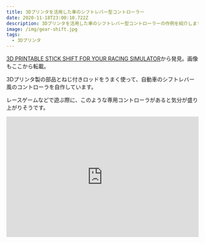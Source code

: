```yaml
---
title: 3Dプリンタを活用した車のシフトレバー型コントローラー
date: 2020-11-18T23:00:10.722Z
description: 3Dプリンタを活用した車のシフトレバー型コントローラーの作例を紹介します。
image: /img/gear-shift.jpg
tags:
  - 3Dプリンタ
---
```

[3D PRINTABLE STICK SHIFT FOR YOUR RACING SIMULATOR](https://hackaday.com/2020/01/08/3d-printable-stick-shift-for-your-racing-simulator/)から発見。画像もここから転載。

3Dプリンタ製の部品とねじ付きロッドをうまく使って、自動車のシフトレバー風のコントローラを自作しています。

レースゲームなどで遊ぶ際に、このような専用コントローラがあると気分が盛り上がりそうです。

<iframe width="100%" height="315" src="https://www.youtube.com/embed/YMD8e26s7VE" frameborder="0" allow="accelerometer; autoplay; encrypted-media; gyroscope; picture-in-picture" allowfullscreen></iframe>
